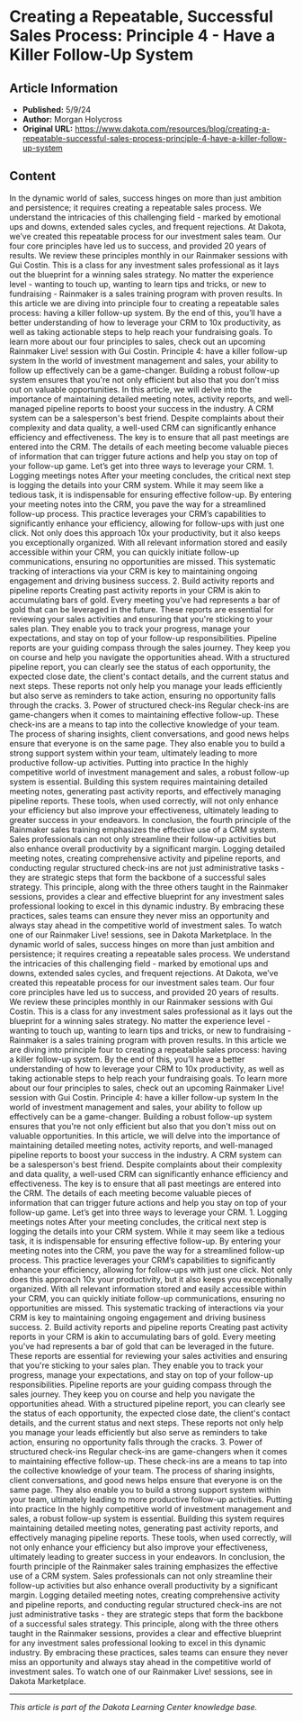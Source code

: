 # Creating a Repeatable, Successful Sales Process: Principle 4 - Have a Killer Follow-Up System

## Article Information
- **Published:** 5/9/24
- **Author:** Morgan Holycross
- **Original URL:** https://www.dakota.com/resources/blog/creating-a-repeatable-successful-sales-process-principle-4-have-a-killer-follow-up-system

## Content

In the dynamic world of sales, success hinges on more than just ambition and persistence; it requires creating a repeatable sales process. We understand the intricacies of this challenging field - marked by emotional ups and downs, extended sales cycles, and frequent rejections. At Dakota, we’ve created this repeatable process for our investment sales team. Our four core principles have led us to success, and provided 20 years of results. We review these principles monthly in our Rainmaker sessions with Gui Costin. This is a class for any investment sales professional as it lays out the blueprint for a winning sales strategy. No matter the experience level - wanting to touch up, wanting to learn tips and tricks, or new to fundraising - Rainmaker is a sales training program with proven results. In this article we are diving into principle four to creating a repeatable sales process: having a killer follow-up system. By the end of this, you’ll have a better understanding of how to leverage your CRM to 10x productivity, as well as taking actionable steps to help reach your fundraising goals. To learn more about our four principles to sales, check out an upcoming Rainmaker Live! session with Gui Costin. Principle 4: have a killer follow-up system In the world of investment management and sales, your ability to follow up effectively can be a game-changer. Building a robust follow-up system ensures that you're not only efficient but also that you don't miss out on valuable opportunities. In this article, we will delve into the importance of maintaining detailed meeting notes, activity reports, and well-managed pipeline reports to boost your success in the industry. A CRM system can be a salesperson's best friend. Despite complaints about their complexity and data quality, a well-used CRM can significantly enhance efficiency and effectiveness. The key is to ensure that all past meetings are entered into the CRM. The details of each meeting become valuable pieces of information that can trigger future actions and help you stay on top of your follow-up game. Let’s get into three ways to leverage your CRM. 1. Logging meetings notes After your meeting concludes, the critical next step is logging the details into your CRM system. While it may seem like a tedious task, it is indispensable for ensuring effective follow-up. By entering your meeting notes into the CRM, you pave the way for a streamlined follow-up process. This practice leverages your CRM’s capabilities to significantly enhance your efficiency, allowing for follow-ups with just one click. Not only does this approach 10x your productivity, but it also keeps you exceptionally organized. With all relevant information stored and easily accessible within your CRM, you can quickly initiate follow-up communications, ensuring no opportunities are missed. This systematic tracking of interactions via your CRM is key to maintaining ongoing engagement and driving business success. 2. Build activity reports and pipeline reports Creating past activity reports in your CRM is akin to accumulating bars of gold. Every meeting you've had represents a bar of gold that can be leveraged in the future. These reports are essential for reviewing your sales activities and ensuring that you're sticking to your sales plan. They enable you to track your progress, manage your expectations, and stay on top of your follow-up responsibilities. Pipeline reports are your guiding compass through the sales journey. They keep you on course and help you navigate the opportunities ahead. With a structured pipeline report, you can clearly see the status of each opportunity, the expected close date, the client's contact details, and the current status and next steps. These reports not only help you manage your leads efficiently but also serve as reminders to take action, ensuring no opportunity falls through the cracks. 3. Power of structured check-ins Regular check-ins are game-changers when it comes to maintaining effective follow-up. These check-ins are a means to tap into the collective knowledge of your team. The process of sharing insights, client conversations, and good news helps ensure that everyone is on the same page. They also enable you to build a strong support system within your team, ultimately leading to more productive follow-up activities. Putting into practice In the highly competitive world of investment management and sales, a robust follow-up system is essential. Building this system requires maintaining detailed meeting notes, generating past activity reports, and effectively managing pipeline reports. These tools, when used correctly, will not only enhance your efficiency but also improve your effectiveness, ultimately leading to greater success in your endeavors. In conclusion, the fourth principle of the Rainmaker sales training emphasizes the effective use of a CRM system. Sales professionals can not only streamline their follow-up activities but also enhance overall productivity by a significant margin. Logging detailed meeting notes, creating comprehensive activity and pipeline reports, and conducting regular structured check-ins are not just administrative tasks - they are strategic steps that form the backbone of a successful sales strategy. This principle, along with the three others taught in the Rainmaker sessions, provides a clear and effective blueprint for any investment sales professional looking to excel in this dynamic industry. By embracing these practices, sales teams can ensure they never miss an opportunity and always stay ahead in the competitive world of investment sales. To watch one of our Rainmaker Live! sessions, see in Dakota Marketplace. In the dynamic world of sales, success hinges on more than just ambition and persistence; it requires creating a repeatable sales process. We understand the intricacies of this challenging field - marked by emotional ups and downs, extended sales cycles, and frequent rejections. At Dakota, we’ve created this repeatable process for our investment sales team. Our four core principles have led us to success, and provided 20 years of results. We review these principles monthly in our Rainmaker sessions with Gui Costin. This is a class for any investment sales professional as it lays out the blueprint for a winning sales strategy. No matter the experience level - wanting to touch up, wanting to learn tips and tricks, or new to fundraising - Rainmaker is a sales training program with proven results. In this article we are diving into principle four to creating a repeatable sales process: having a killer follow-up system. By the end of this, you’ll have a better understanding of how to leverage your CRM to 10x productivity, as well as taking actionable steps to help reach your fundraising goals. To learn more about our four principles to sales, check out an upcoming Rainmaker Live! session with Gui Costin. Principle 4: have a killer follow-up system In the world of investment management and sales, your ability to follow up effectively can be a game-changer. Building a robust follow-up system ensures that you're not only efficient but also that you don't miss out on valuable opportunities. In this article, we will delve into the importance of maintaining detailed meeting notes, activity reports, and well-managed pipeline reports to boost your success in the industry. A CRM system can be a salesperson's best friend. Despite complaints about their complexity and data quality, a well-used CRM can significantly enhance efficiency and effectiveness. The key is to ensure that all past meetings are entered into the CRM. The details of each meeting become valuable pieces of information that can trigger future actions and help you stay on top of your follow-up game. Let’s get into three ways to leverage your CRM. 1. Logging meetings notes After your meeting concludes, the critical next step is logging the details into your CRM system. While it may seem like a tedious task, it is indispensable for ensuring effective follow-up. By entering your meeting notes into the CRM, you pave the way for a streamlined follow-up process. This practice leverages your CRM’s capabilities to significantly enhance your efficiency, allowing for follow-ups with just one click. Not only does this approach 10x your productivity, but it also keeps you exceptionally organized. With all relevant information stored and easily accessible within your CRM, you can quickly initiate follow-up communications, ensuring no opportunities are missed. This systematic tracking of interactions via your CRM is key to maintaining ongoing engagement and driving business success. 2. Build activity reports and pipeline reports Creating past activity reports in your CRM is akin to accumulating bars of gold. Every meeting you've had represents a bar of gold that can be leveraged in the future. These reports are essential for reviewing your sales activities and ensuring that you're sticking to your sales plan. They enable you to track your progress, manage your expectations, and stay on top of your follow-up responsibilities. Pipeline reports are your guiding compass through the sales journey. They keep you on course and help you navigate the opportunities ahead. With a structured pipeline report, you can clearly see the status of each opportunity, the expected close date, the client's contact details, and the current status and next steps. These reports not only help you manage your leads efficiently but also serve as reminders to take action, ensuring no opportunity falls through the cracks. 3. Power of structured check-ins Regular check-ins are game-changers when it comes to maintaining effective follow-up. These check-ins are a means to tap into the collective knowledge of your team. The process of sharing insights, client conversations, and good news helps ensure that everyone is on the same page. They also enable you to build a strong support system within your team, ultimately leading to more productive follow-up activities. Putting into practice In the highly competitive world of investment management and sales, a robust follow-up system is essential. Building this system requires maintaining detailed meeting notes, generating past activity reports, and effectively managing pipeline reports. These tools, when used correctly, will not only enhance your efficiency but also improve your effectiveness, ultimately leading to greater success in your endeavors. In conclusion, the fourth principle of the Rainmaker sales training emphasizes the effective use of a CRM system. Sales professionals can not only streamline their follow-up activities but also enhance overall productivity by a significant margin. Logging detailed meeting notes, creating comprehensive activity and pipeline reports, and conducting regular structured check-ins are not just administrative tasks - they are strategic steps that form the backbone of a successful sales strategy. This principle, along with the three others taught in the Rainmaker sessions, provides a clear and effective blueprint for any investment sales professional looking to excel in this dynamic industry. By embracing these practices, sales teams can ensure they never miss an opportunity and always stay ahead in the competitive world of investment sales. To watch one of our Rainmaker Live! sessions, see in Dakota Marketplace.

---

*This article is part of the Dakota Learning Center knowledge base.*